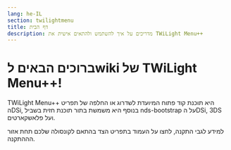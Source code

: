 ```yaml
---
lang: he-IL
section: twilightmenu
title: דף הבית
description: מדריכים על איך להשתמש ולהתאים אישית את TWiLight Menu++
---
```


# ברוכים הבאים לwiki של TWiLight Menu++!

TWiLight Menu++ היא תוכנת קוד פתוח המיועדת לשדרוג או החלפה של תפריט הDSi, בנוסף היא משמשת בתור תוכנת חזית בשביל nds-bootstrap על הDSi, 3DS ועל פלאשקארטים.

למידע לגבי התקנה, לחצו על העמוד בתפריט הצד בהתאם לקונסולה שלכם תחת אזור הההתקנה.
